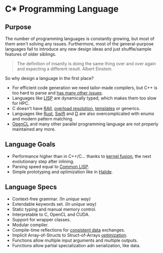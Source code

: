 # C* Programming Language

## Purpose

The number of programming languages is constantly growing, but most of them aren't solving any issues. Furthermore, most of the general-purpose languages fail to introduce any new design ideas and just shuffle/sample features of older siblings.

> The definition of insanity is doing the same thing over and over again and expecting a different result. Albert Einstein.

So why design a language in the first place?

- For efficient code generation we need tailor-made compilers, but C++ is too hard to parse and [has many other issues](https://yosefk.com/c++fqa/index.html).
- Languages like [LISP](https://en.wikipedia.org/wiki/Lisp_(programming_language)) are dynamically typed, which makes them too slow for HPC.
- C doesn't have [RAII](https://en.cppreference.com/w/cpp/language/raii), [overload resolution](https://en.cppreference.com/w/cpp/language/overload_resolution), [templates](https://en.cppreference.com/w/cpp/language/templates) or generics.
- Languages like [Rust](https://www.rust-lang.org), [Swift](https://developer.apple.com/swift/) and [D](https://dlang.org) are also overcomplicated with enums and modern pattern matching.
- [OpenCL](https://www.khronos.org/opencl/) and many other parallel programming language are not properly maintained any more.

## Language Goals

- Performance higher than in C++/C... thanks to [kernel fusion](https://arxiv.org/abs/1305.1183), the next evolutionary step after inlining.
- Parsing speed equal to [Common LISP](https://lisp-lang.org).
- Simple prototyping and optimization like in [Halide](https://halide-lang.org).

## Language Specs

- Context-free grammar. *(In unique way)*
- Extendable keywords set. *(In unique way)*
- Static typing and manual memory control.
- Interpretable to C, OpenCL and CUDA.
- Support for wrapper classes.
- Modular compiler.
- Compile-time reflections for [consistent data](https://github.com/protocolbuffers/protobuf) exchanges.
- Implicit Array-of-Structs to Struct-of-Arrays [optimization](https://github.com/bryancatanzaro/trove).
- Functions allow multiple input arguments and multiple outputs.
- Functions allow partial specialization adn serialization, like data.
